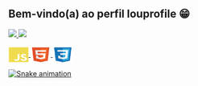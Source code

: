 ## Bem-vindo(a) ao perfil louprofile 😁

 <div>
   <a href="https://github.com/louprofile">
   <img height="180em" src="https://github-readme-stats.vercel.app/api?username=louprofile&show_icons=true&theme=gruvbox&include_all_commits=true&count_private=true"/>
   <img height="180em" src="https://github-readme-stats.vercel.app/api/top-langs/?username=louprofile&layout=compact&langs_count=6&theme=gruvbox"/>

</div>
<div style="display: inline_block"><br>
  <img align="center" alt="Js" height="30" width="40" src="https://raw.githubusercontent.com/devicons/devicon/master/icons/javascript/javascript-plain.svg">
  <img align="center" alt="HTML" height="30" width="40" src="https://raw.githubusercontent.com/devicons/devicon/master/icons/html5/html5-original.svg">
  <img align="center" alt="CSS" height="30" width="40" src="https://raw.githubusercontent.com/devicons/devicon/master/icons/css3/css3-original.svg">
</div>
 

  ![Snake animation](https://github.com/louprofile/louprofile/blob/output/github-contribution-grid-snake.svg)

</div>
